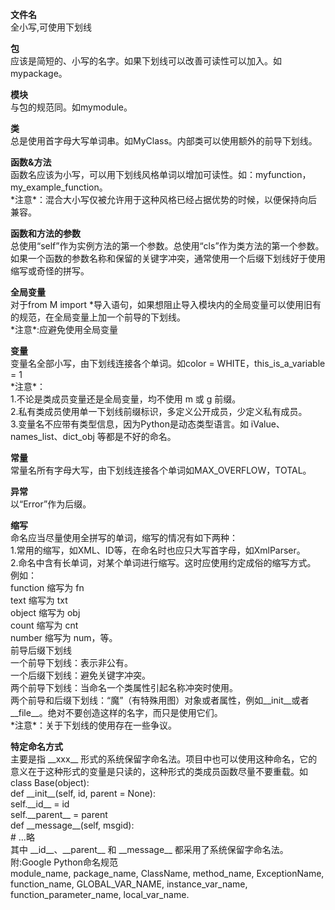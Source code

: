 **文件名**  
全小写,可使用下划线

  
**包**  
应该是简短的、小写的名字。如果下划线可以改善可读性可以加入。如mypackage。

  
**模块**  
与包的规范同。如mymodule。

  
**类**  
总是使用首字母大写单词串。如MyClass。内部类可以使用额外的前导下划线。





**函数&方法**  
函数名应该为小写，可以用下划线风格单词以增加可读性。如：myfunction，my\_example\_function。  
\*注意\*：混合大小写仅被允许用于这种风格已经占据优势的时候，以便保持向后兼容。

  
**函数和方法的参数**  
总使用“self”作为实例方法的第一个参数。总使用“cls”作为类方法的第一个参数。  
如果一个函数的参数名称和保留的关键字冲突，通常使用一个后缀下划线好于使用缩写或奇怪的拼写。

  
**全局变量**  
对于from M import \*导入语句，如果想阻止导入模块内的全局变量可以使用旧有的规范，在全局变量上加一个前导的下划线。  
\*注意\*:应避免使用全局变量

  
**变量**  
变量名全部小写，由下划线连接各个单词。如color = WHITE，this\_is\_a\_variable = 1  
\*注意\*：  
1.不论是类成员变量还是全局变量，均不使用 m 或 g 前缀。  
2.私有类成员使用单一下划线前缀标识，多定义公开成员，少定义私有成员。  
3.变量名不应带有类型信息，因为Python是动态类型语言。如 iValue、names\_list、dict\_obj 等都是不好的命名。

  
**常量**  
常量名所有字母大写，由下划线连接各个单词如MAX\_OVERFLOW，TOTAL。

  
**异常**  
以“Error”作为后缀。

  
**缩写**  
命名应当尽量使用全拼写的单词，缩写的情况有如下两种：  
1.常用的缩写，如XML、ID等，在命名时也应只大写首字母，如XmlParser。  
2.命名中含有长单词，对某个单词进行缩写。这时应使用约定成俗的缩写方式。  
例如：  
function 缩写为 fn  
text 缩写为 txt  
object 缩写为 obj  
count 缩写为 cnt  
number 缩写为 num，等。  
前导后缀下划线  
一个前导下划线：表示非公有。  
一个后缀下划线：避免关键字冲突。  
两个前导下划线：当命名一个类属性引起名称冲突时使用。  
两个前导和后缀下划线：“魔”（有特殊用图）对象或者属性，例如\_\_init\_\_或者\_\_file\_\_。绝对不要创造这样的名字，而只是使用它们。  
\*注意\*：关于下划线的使用存在一些争议。

  
**特定命名方式**  
主要是指 \_\_xxx\_\_ 形式的系统保留字命名法。项目中也可以使用这种命名，它的意义在于这种形式的变量是只读的，这种形式的类成员函数尽量不要重载。如  
class Base\(object\):  
def \_\_init\_\_\(self, id, parent = None\):  
self.\_\_id\_\_ = id  
self.\_\_parent\_\_ = parent  
def \_\_message\_\_\(self, msgid\):  
\# …略  
其中 \_\_id\_\_、\_\_parent\_\_ 和 \_\_message\_\_ 都采用了系统保留字命名法。  
附:Google Python命名规范  
module\_name, package\_name, ClassName, method\_name, ExceptionName, function\_name, GLOBAL\_VAR\_NAME, instance\_var\_name, function\_parameter\_name, local\_var\_name.

